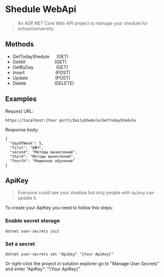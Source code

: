 # Shedule WebApi
> An ASP.NET Core Web API project to manage your shedule for school/university.

## Methods

- GetTodayShedule &emsp; (GET)
- GetAll &emsp; &emsp; &emsp; &emsp; &emsp; (GET)
- GetByDay &emsp; &emsp; &emsp; &emsp;(GET)
- Insert &emsp; &emsp; &emsp; &emsp; &emsp; &nbsp;(POST)
- Update &emsp; &emsp; &emsp; &emsp; &ensp; (POST)
- Delete &emsp; &emsp; &emsp; &emsp; &emsp;(DELETE)

## Examples

Request URL: 
```
https://localhost:{Your port}/DailyShedule/GetTodayShedule
```

Response body:
```
{
  "dayOfWeek": 5,
  "first": "БЖЧ",
  "second": "Методы вычислений",
  "third": "Методы вычислений",
  "fourth": "Машинное обучение"
}
```

## ApiKey

>Everyone could see your shedule but only people with `ApiKey` can update it.

To create your ApiKey you need to follow this steps:

### Enable secret storage
```
dotnet user-secrets init
```

### Set a secret
```
dotnet user-secrets set "ApiKey" "{Your ApiKey}"
```

Or right-click the project in solution explorer go to "Manage User Secrets" and enter "ApiKey": "{Your ApiKey}"
